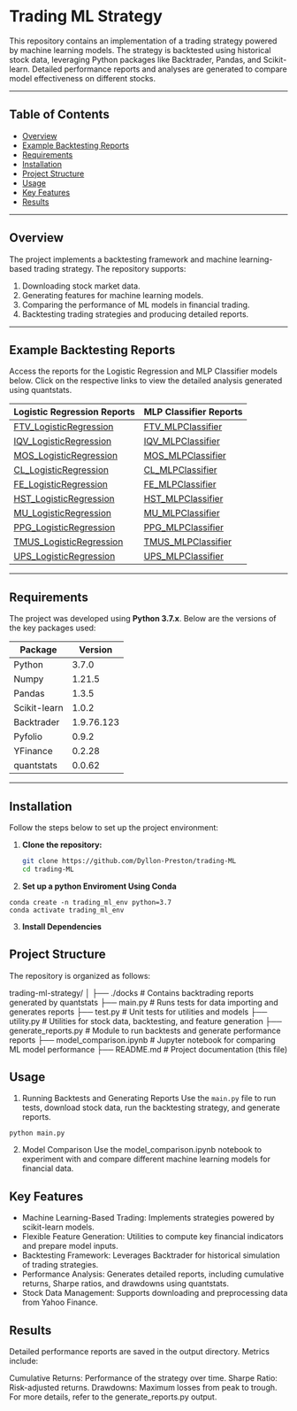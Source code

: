 # Trading ML Strategy

This repository contains an implementation of a trading strategy powered by machine learning models. The strategy is backtested using historical stock data, leveraging Python packages like Backtrader, Pandas, and Scikit-learn. Detailed performance reports and analyses are generated to compare model effectiveness on different stocks.

---

## Table of Contents

- [Overview](#overview)
- [Example Backtesting Reports](#example-backtesting-reports)
- [Requirements](#requirements)
- [Installation](#installation)
- [Project Structure](#project-structure)
- [Usage](#usage)
- [Key Features](#key-features)
- [Results](#results)

---

## Overview

The project implements a backtesting framework and machine learning-based trading strategy. The repository supports:

1. Downloading stock market data.
2. Generating features for machine learning models.
3. Comparing the performance of ML models in financial trading.
4. Backtesting trading strategies and producing detailed reports.

---

## Example Backtesting Reports

Access the reports for the Logistic Regression and MLP Classifier models below. Click on the respective links to view the detailed analysis generated using quantstats.

| **Logistic Regression Reports**                                    | **MLP Classifier Reports**                                    |
|--------------------------------------------------------------------|----------------------------------------------------------------|
| [FTV_LogisticRegression](https://dyllon-preston.github.io/trading-ML/FTV_LogisticRegression.html) | [FTV_MLPClassifier](https://dyllon-preston.github.io/trading-ML/FTV_MLPClassifier.html) |
| [IQV_LogisticRegression](https://dyllon-preston.github.io/trading-ML/IQV_LogisticRegression.html) | [IQV_MLPClassifier](https://dyllon-preston.github.io/trading-ML/IQV_MLPClassifier.html) |
| [MOS_LogisticRegression](https://dyllon-preston.github.io/trading-ML/MOS_LogisticRegression.html) | [MOS_MLPClassifier](https://dyllon-preston.github.io/trading-ML/MOS_MLPClassifier.html) |
| [CL_LogisticRegression](https://dyllon-preston.github.io/trading-ML/CL_LogisticRegression.html) | [CL_MLPClassifier](https://dyllon-preston.github.io/trading-ML/CL_MLPClassifier.html) |
| [FE_LogisticRegression](https://dyllon-preston.github.io/trading-ML/FE_LogisticRegression.html) | [FE_MLPClassifier](https://dyllon-preston.github.io/trading-ML/FE_MLPClassifier.html) |
| [HST_LogisticRegression](https://dyllon-preston.github.io/trading-ML/HST_LogisticRegression.html) | [HST_MLPClassifier](https://dyllon-preston.github.io/trading-ML/HST_MLPClassifier.html) |
| [MU_LogisticRegression](https://dyllon-preston.github.io/trading-ML/MU_LogisticRegression.html) | [MU_MLPClassifier](https://dyllon-preston.github.io/trading-ML/MU_MLPClassifier.html) |
| [PPG_LogisticRegression](https://dyllon-preston.github.io/trading-ML/PPG_LogisticRegression.html) | [PPG_MLPClassifier](https://dyllon-preston.github.io/trading-ML/PPG_MLPClassifier.html) |
| [TMUS_LogisticRegression](https://dyllon-preston.github.io/trading-ML/TMUS_LogisticRegression.html) | [TMUS_MLPClassifier](https://dyllon-preston.github.io/trading-ML/TMUS_MLPClassifier.html) |
| [UPS_LogisticRegression](https://dyllon-preston.github.io/trading-ML/UPS_LogisticRegression.html) | [UPS_MLPClassifier](https://dyllon-preston.github.io/trading-ML/UPS_MLPClassifier.html) |

---

## Requirements

The project was developed using **Python 3.7.x**. Below are the versions of the key packages used:

| Package          | Version    |
|------------------|------------|
| Python           | 3.7.0      |
| Numpy            | 1.21.5     |
| Pandas           | 1.3.5      |
| Scikit-learn     | 1.0.2      |
| Backtrader       | 1.9.76.123 |
| Pyfolio          | 0.9.2      |
| YFinance         | 0.2.28     |
| quantstats       | 0.0.62     |


---

## Installation

Follow the steps below to set up the project environment:

1. **Clone the repository:**

   ```bash
   git clone https://github.com/Dyllon-Preston/trading-ML
   cd trading-ML


2. **Set up a python Enviroment Using Conda**

```
conda create -n trading_ml_env python=3.7
conda activate trading_ml_env
```

3. **Install Dependencies**

## Project Structure

The repository is organized as follows:

trading-ml-strategy/
 │
 ├── ./docks                  # Contains backtrading reports generated by quantstats
 ├── main.py                  # Runs tests for data importing and generates reports
 ├── test.py                  # Unit tests for utilities and models
 ├── utility.py               # Utilities for stock data, backtesting, and feature generation
 ├── generate_reports.py      # Module to run backtests and generate performance reports
 ├── model_comparison.ipynb   # Jupyter notebook for comparing ML model performance
 ├── README.md                # Project documentation (this file)

## Usage

1. Running Backtests and Generating Reports
Use the `main.py` file to run tests, download stock data, run the backtesting strategy, and generate reports.

```
python main.py
```

2. Model Comparison
Use the model_comparison.ipynb notebook to experiment with and compare different machine learning models for financial data.

## Key Features

- Machine Learning-Based Trading: Implements strategies powered by scikit-learn models.
- Flexible Feature Generation: Utilities to compute key financial indicators and prepare model inputs.
- Backtesting Framework: Leverages Backtrader for historical simulation of trading strategies.
- Performance Analysis: Generates detailed reports, including cumulative returns, Sharpe ratios, and drawdowns using quantstats.
- Stock Data Management: Supports downloading and preprocessing data from Yahoo Finance.

## Results

Detailed performance reports are saved in the output directory. Metrics include:

Cumulative Returns: Performance of the strategy over time.
Sharpe Ratio: Risk-adjusted returns.
Drawdowns: Maximum losses from peak to trough.
For more details, refer to the generate_reports.py output.
